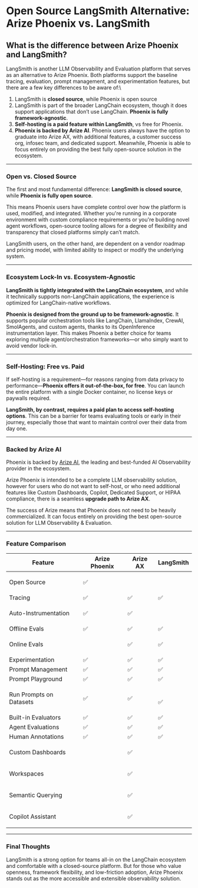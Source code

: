 # Open Source LangSmith Alternative: Arize Phoenix vs. LangSmith

## What is the difference between Arize Phoenix and LangSmith?

LangSmith is another LLM Observability and Evaluation platform that serves as an alternative to Arize Phoenix. Both platforms support the baseline tracing, evaluation, prompt management, and experimentation features, but there are a few key differences to be aware of:\\

1. LangSmith is **closed source**, while Phoenix is open source
2. LangSmith is part of the broader LangChain ecosystem, though it does support applications that don’t use LangChain. **Phoenix is fully framework-agnostic**.
3. **Self-hosting is a paid feature within LangSmith**, vs free for Phoenix.
4. **Phoenix is backed by Arize AI**. Phoenix users always have the option to graduate into Arize AX, with additional features, a customer success org, infosec team, and dedicated support. Meanwhile, Phoenix is able to focus entirely on providing the best fully open-source solution in the ecosystem.

***

### Open vs. Closed Source

The first and most fundamental difference: **LangSmith is closed source**, while **Phoenix is fully open source**.

This means Phoenix users have complete control over how the platform is used, modified, and integrated. Whether you're running in a corporate environment with custom compliance requirements or you're building novel agent workflows, open-source tooling allows for a degree of flexibility and transparency that closed platforms simply can’t match.

LangSmith users, on the other hand, are dependent on a vendor roadmap and pricing model, with limited ability to inspect or modify the underlying system.

***

### Ecosystem Lock-In vs. Ecosystem-Agnostic

**LangSmith is tightly integrated with the LangChain ecosystem**, and while it technically supports non-LangChain applications, the experience is optimized for LangChain-native workflows.

**Phoenix is designed from the ground up to be framework-agnostic**. It supports popular orchestration tools like LangChain, LlamaIndex, CrewAI, SmolAgents, and custom agents, thanks to its OpenInference instrumentation layer. This makes Phoenix a better choice for teams exploring multiple agent/orchestration frameworks—or who simply want to avoid vendor lock-in.

***

### Self-Hosting: Free vs. Paid

If self-hosting is a requirement—for reasons ranging from data privacy to performance—**Phoenix offers it out-of-the-box, for free**. You can launch the entire platform with a single Docker container, no license keys or paywalls required.

**LangSmith, by contrast, requires a paid plan to access self-hosting options**. This can be a barrier for teams evaluating tools or early in their journey, especially those that want to maintain control over their data from day one.

***

### Backed by Arize AI

Phoenix is backed by [Arize AI](https://arize.com), the leading and best-funded AI Observability provider in the ecosystem.

Arize Phoenix is intended to be a complete LLM observability solution, however for users who do not want to self-host, or who need additional features like Custom Dashboards, Copilot, Dedicated Support, or HIPAA compliance, there is a seamless **upgrade path to Arize AX**.

The success of Arize means that Phoenix does not need to be heavily commercialized. It can focus entirely on providing the best open-source solution for LLM Observability & Evaluation.

***

### Feature Comparison

| Feature                 | Arize Phoenix | Arize AX    | LangSmith    |
| ----------------------- | ------------- | ----------- | ------------ |
| Open Source             | ✅             | <p><br></p> |              |
| Tracing                 | ✅             | ✅           | ✅            |
| Auto-Instrumentation    | ✅             | ✅           | <p><br></p>  |
| Offline Evals           | ✅             | ✅           | ✅            |
| Online Evals            | <p><br></p>   | ✅           | ✅            |
| Experimentation         | ✅             | ✅           | ✅            |
| Prompt Management       | ✅             | ✅           | ✅            |
| Prompt Playground       | ✅             | ✅           | ✅            |
| Run Prompts on Datasets | ✅             | ✅           | <p><br>✅</p> |
| Built-in Evaluators     | ✅             | ✅           | ✅            |
| Agent Evaluations       | ✅             | ✅           | ✅            |
| Human Annotations       | ✅             | ✅           | ✅            |
| Custom Dashboards       | <p><br></p>   | ✅           | <p><br></p>  |
| Workspaces              | <p><br></p>   | ✅           | <p><br></p>  |
| Semantic Querying       | <p><br></p>   | ✅           | <p><br></p>  |
| Copilot Assistant       | <p><br></p>   | ✅           | <p><br></p>  |

***

### Final Thoughts

LangSmith is a strong option for teams all-in on the LangChain ecosystem and comfortable with a closed-source platform. But for those who value openness, framework flexibility, and low-friction adoption, Arize Phoenix stands out as the more accessible and extensible observability solution.
